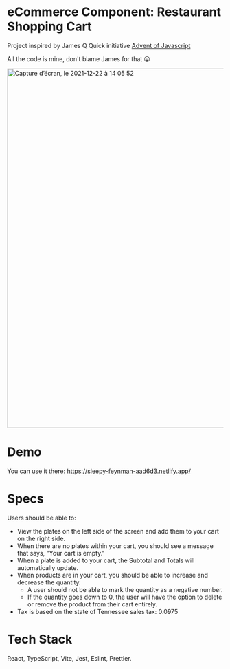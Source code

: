 # eCommerce Component: Restaurant Shopping Cart

Project inspired by James Q Quick initiative [Advent of Javascript](https://www.adventofjs.com/)

All the code is mine, don't blame James for that 😝

<img width="836" alt="Capture d’écran, le 2021-12-22 à 14 05 52" src="https://user-images.githubusercontent.com/6333396/147142720-a5950b19-3585-4d50-88ec-50a7656ac924.png">

# Demo

You can use it there: https://sleepy-feynman-aad6d3.netlify.app/

# Specs

Users should be able to:

- View the plates on the left side of the screen and add them to your cart on the right side.
- When there are no plates within your cart, you should see a message that says, "Your cart is empty."
- When a plate is added to your cart, the Subtotal and Totals will automatically update.
- When products are in your cart, you should be able to increase and decrease the quantity.
    - A user should not be able to mark the quantity as a negative number.
    - If the quantity goes down to 0, the user will have the option to delete or remove the product from their cart entirely.
- Tax is based on the state of Tennessee sales tax: 0.0975

# Tech Stack

React, TypeScript, Vite, Jest, Eslint, Prettier.
